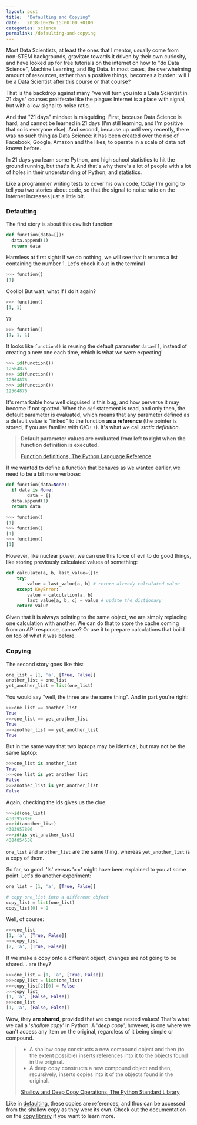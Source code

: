 ```yaml
---
layout: post
title:  "Defaulting and Copying"
date:   2018-10-26 15:00:00 +0100
categories: science
permalink: /defaulting-and-copying
---
```


Most Data Scientists, at least the ones that I mentor, usually come from non-STEM backgrounds, gravitate towards it driven by their own curiosity, and have looked up for free tutorials on the internet on how to "do Data Science", Machine Learning, and Big Data. In most cases, the overwhelming amount of resources, rather than a positive things, becomes a burden: will I be a Data Scientist after this course or that course?

That is the backdrop against many "we will turn you into a Data Scientist in 21 days" courses proliferate like the plague: Internet is a place with signal, but with a low signal to noise ratio.

And that "21 days" mindset is misguiding. First, because Data Science is hard, and cannot be learned in 21 days (I'm still learning, and I'm positive that so is everyone else). And second, because up until very recently, there was no such thing as Data Science: it has been created over the rise of Facebook, Google, Amazon and the likes, to operate in a scale of data not known before.

In 21 days you learn some Python, and high school statistics to hit the ground running, but that's it. And that's why there's a lot of people with a lot of holes in their understanding of Python, and statistics.

Like a programmer writing tests to cover his own code, today I'm going to tell you two stories about code, so that the signal to noise ratio on the Internet increases just a little bit.

### <a name="defaulting"></a>Defaulting

The first story is about this devilish function:

```python
def function(data=[]):
  data.append(1)
  return data
```

Harmless at first sight: if we do nothing, we will see that it returns a list containing the number 1. Let's check it out in the terminal

```python
>>> function()
[1]
```

Coolio! But wait, what if I do it again?

```python
>>> function()
[1, 1]
```

??

```python
>>> function()
[1, 1, 1]
```

It looks like `function()` is reusing the default parameter `data=[]`, instead of creating a new one each time, which is what we were expecting!

```python
>>> id(function())
12564876
>>> id(function())
12564876
>>> id(function())
12564876
```

It's remarkable how well disguised is this bug, and how perverse it may become if not spotted. When the `def` statement is read, and only then, the default parameter is evaluated, which means that any parameter defined as a default value is "linked" to the function __as a reference__ (the pointer is stored, if you are familiar with C/C++). It's what we call *static definition*.

> __Default parameter values are evaluated from left to right when the function definition is executed.__
>
> [Function definitions, The Python Language Reference](https://docs.python.org/3/reference/compound_stmts.html#function)

If we wanted to define a function that behaves as we wanted earlier, we need to be a bit more verbose:

```python
def function(data=None):
  if data is None:
        data = []
  data.append(1)
  return data
```
```python
>>> function()
[1]
>>> function()
[1]
>>> function()
[1]
```

However, like nuclear power, we can use this force of evil to do good things, like storing previously calculated values of something:

```python
def calculate(a, b, last_value={}):
    try:
        value = last_value[a, b] # return already calculated value
    except KeyError:
        value = calculation(a, b)
        last_value[a, b, c] = value # update the dictionary
    return value
```

Given that it is always pointing to the same object, we are simply replacing one calculation with another. We can do that to store the cache coming from an API response, can we? Or use it to prepare calculations that build on top of what it was before.

### Copying

The second story goes like this:

```python
one_list = [1, 'a', [True, False]]
another_list = one_list
yet_another_list = list(one_list)
```

You would say "well, the three are the same thing". And in part you're right:

```python
>>>one_list == another_list
True
>>>one_list == yet_another_list
True
>>>another_list == yet_another_list
True
```

But in the same way that two laptops may be identical, but may not be the same laptop:

```python
>>>one_list is another_list
True
>>>one_list is yet_another_list
False
>>>another_list is yet_another_list
False
```
Again, checking the ids gives us the clue:
```python
>>>id(one_list)
4303957896
>>>id(another_list)
4303957896
>>>id(is yet_another_list)
4304054536
```
`one_list` and `another_list` are the same thing, whereas `yet_another_list` is a copy of them.


So far, so good. 'Is' versus '==' might have been explained to you at some point. Let's do another experiment:
```python
one_list = [1, 'a', [True, False]]

# copy one_list into a different object
copy_list = list(one_list)
copy_list[0] = 2
```
Well, of course:
```python
>>>one_list
[1, 'a', [True, False]]
>>>copy_list
[2, 'a', [True, False]]
```

If we make a copy onto a different object, changes are not going to be shared... are they?

```python
>>>one_list = [1, 'a', [True, False]]
>>>copy_list = list(one_list)
>>>copy_list[2][0] = False
>>>copy_list
[1, 'a', [False, False]]
>>>one_list
[1, 'a', [False, False]]
```
Wow, they __are shared__, provided that we change nested values! That's what we call a '*shallow copy*' in Python. A '*deep copy*', however, is one where we can't access any item on the original, regardless of it being simple or compound.

> - A shallow copy constructs a new compound object and then (to the extent possible) inserts references into it to the objects found in the original.
> - A deep copy constructs a new compound object and then, recursively, inserts copies into it of the objects found in the original.
>
>[Shallow and Deep Copy Operations, The Python Standard Library](https://docs.python.org/2/library/copy.html)

Like in [defaulting](#defaulting), these copies are references, and thus can be accessed from the shallow copy as they were its own. Check out the documentation on the [copy library](https://docs.python.org/2/library/copy.html) if you want to learn more.
